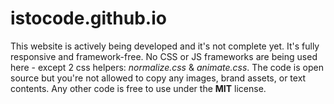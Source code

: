 istocode.github.io
==================

This website is actively being developed and it's not complete yet. It's fully responsive and framework-free. No CSS or JS frameworks are being used here - except 2 css helpers: _normalize.css_ & _animate.css_. The code is open source but you're not allowed to copy any images, brand assets, or text contents. Any other code is free to use under the **MIT** license.

